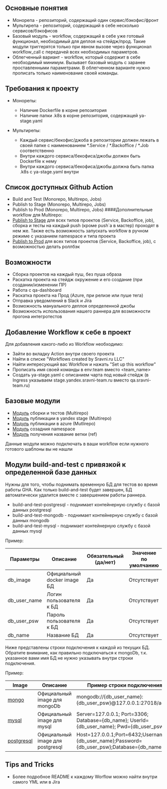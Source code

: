 ## Основные понятия

- Монорепа - репозиторий, содержащий один сервис/бэкофис/фронт
- Мультирепа - репозиторий, содержащий в себе несколько сервисов/бэкофисов
- Базовый модуль - workflow, содержащий в себе уже готовый функционал, необходимый для деплоя на стейдж/прод. 
Такие модули триггерятся только при явном вызове через функционал workflow_call с передачей всех необходимых параметров.
- Облегченный вариант - workflow, который содержит в себе необходимый минимум. Вызывает базовый модуль с заранее проставленными параметрами.
В облегченном варианте нужно прописать только наименование своей команды.

## Требования к проекту

- Монорепы:
  - Наличие Dockerfile в корне репозитория
  - Наличие папки .k8s в корне репозитория, содержащей ya-stage.yaml

- Мультирепы:
  - Каждый сервис/бекофис/джоба в репозитории должен лежать в своей папке с
    наименованием *.Service / *.Backoffice / *.Job соответственно
  - Внутри каждого сервиса/бекофиса/джобы должен быть Dockerfile к нему
  - Внутри каждого сервиса/бекофиса/джобы должна быть папка .k8s с ya-stage.yaml внутри

## Список доступных Github Action

- Build and Test (Monorepo, Multirepo, Jobs)
- Publish to Stage (Monorepo, Multirepo, Jobs)
- Publish to Prod (Monorepo, Multirepo, Jobs)
####Дополнительные workflow для Multirepo:
- [Publish to Stage](https://github.com/sravni/.github/blob/master/workflow-templates/sravni-pipeline-publish-to-stage-multi-projects.yml) для всех типов проектов (Service, Backoffice, job), сборка и тесты на каждый push (кроме push`а в мастер) проходят в нем же. Также есть возможность запускать workflow в ручном режиме с указанием namespace и типа проекта
- [Publish to Prod](https://github.com/sravni/.github/blob/master/workflow-templates/sravni-pipeline-publish-to-prod-multi-projects.yml) для всех типов проектов (Service, Backoffice, job), с возможностью делать роллбэк

## Возможности

- Сборка проектов на каждый пуш, без пуша образа
- Раскатка проекта на стейдж окружение и его создание (при создании/изменении ПР)
- Работа с qa-dashboard
- Раскатка проекта на Прод (Azure, при релизе или пуше тега)
- Отправка уведомлений в Slack и Jira
- Возможность мануального деплоя определенной джобы
- Возможность использования нашего раннера для возможности прогона интегротестов

## Добавление Workflow к себе в проект

Для добавления какого-либо из Workflow необходимо:

 - Зайти во вкладку Action внутри своего проекта
 - Найти в списке "Workflows created by Sravni.ru LLC"
 - Найти интересующий вас Workflow и нажать "Set up this workflow"
 - Прописать имя своей команды в env:team вместо <team_name>
 - Создать ya-stage.yaml с описанием чарта под новый стейдж (в Ingress указываем
   stage.yandex.sravni-team.ru вместо qa.sravni-team.ru)

## Базовые модули
 - [Модуль](https://github.com/sravni/.github/blob/master/.github/workflows/sravni-pipeline-build-and-test-multi-project-module.yml) сборки и тестов (Multirepo)
 - [Модуль](https://github.com/sravni/.github/blob/master/.github/workflows/sravni-pipeline-publish-to-stage-multi-projects-module.yml) публикации в yandex stage (Multirepo)
 - [Модуль](https://github.com/sravni/.github/blob/master/.github/workflows/sravni-pipeline-publish-to-azure-multi-projects-module.yml) публикации в azure (Mutlirepo)
 - [Модуль](https://github.com/sravni/.github/blob/master/.github/workflows/sravni-pipeline-create-namespace-module.yml) созадния namespace
 - [Модуль](https://github.com/sravni/.github/blob/master/.github/workflows/sravni-pipeline-get-branch-name-module.yml) получения название ветки (ref)

  Данные модули можно подключать в ваши workflow если нужного готового шаблоны вы не нашли

## Модули build-and-test с привязкой к определенной базе данных

Нужны для того, чтобы поднимать временную БД для тестов во время работы GHA. 
Как только build-and-test будет завершен, БД автоматически удалится вместе с завершением работы раннера.

- build-and-test-postgresql - поднимает контейнерную службу с базой данных postgresql
- build-and-test-mongodb - поднимает контейнерную службу с базой данных mongodb
- build-and-test-mysql - поднимает контейнерную службу с базой данных mysql

Пример:

| Параметры | Описание | Обязательный (да/нет) | Значение по умолчанию |
| --- | --- | --- | --- |
| db_image | Официальный docker image БД | Да | Отсутствует |
| db_user_name | Логин пользователя к БД | Да | Отсутствует |
| db_user_psw | Пароль пользователя к БД | Да | Отсутствует |
| db_name | Название БД | Да | Отсутствует |

Ниже представлены строки подключения к каждой из текущих БД.
Обратите внимание, как правильно подключаться к mongoDb, т.к. указанное вами имя БД не нужно указывать внутри строки подключения.

Пример:

| Image | Описание | Пример строки подключения | Примечание |
| --- | --- | --- | --- |
| [mongo](https://hub.docker.com/_/mongo) | Официальный image для mongoDb | mongodb://{db_user_name}:{db_user_psw}@127.0.0.1:27018/admin | MongoDbClient.GetDatabase({db_name}) |
| [mysql](https://hub.docker.com/_/mysql) | Официальный image для mysql | Server=127.0.0.1; Port=3306; Database={db_name}; UserId={db_user_name}; Pwd={db_user_psw}; |  |
| [postgresql](https://hub.docker.com/_/postgres) | Официальный image для postgresql | Host=127.0.0.1;Port=6432;Username={db_user_name};Password={db_user_psw};Database={db_name}; |  |

## Tips and Tricks

 - Более подробное README к каждому Worflow можно найти внутри самого YML или в Jira
